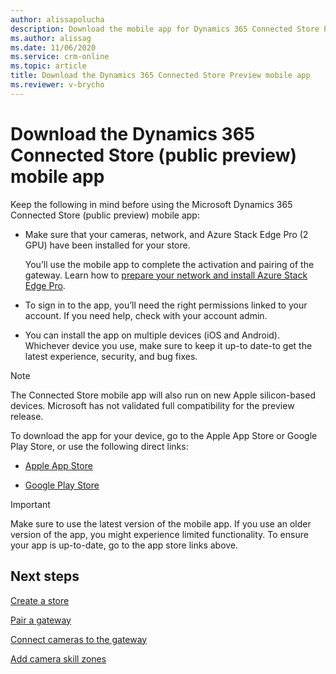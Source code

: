 ```yaml
---
author: alissapolucha
description: Download the mobile app for Dynamics 365 Connected Store Preview
ms.author: alissag
ms.date: 11/06/2020
ms.service: crm-online
ms.topic: article
title: Download the Dynamics 365 Connected Store Preview mobile app
ms.reviewer: v-brycho
---
```


# Download the Dynamics 365 Connected Store (public preview) mobile app

Keep the following in mind before using the Microsoft Dynamics 365 Connected Store (public preview) mobile app:

- Make sure that your cameras, network, and Azure Stack Edge Pro (2 GPU) have been installed for your store. 

   You’ll use the mobile app to complete the activation and pairing of the gateway. Learn how to [prepare your network and install 
   Azure Stack Edge Pro](ase-install.md).
   
- To sign in to the app, you’ll need the right permissions linked to your account. If you need help, check with your account admin.

- You can install the app on multiple devices (iOS and Android). Whichever device you use, make sure to keep it up-to date-to get the 
latest experience, security, and bug fixes.

> [!NOTE]
> The Connected Store mobile app will also run on new Apple silicon-based devices. Microsoft has not validated full compatibility for the preview release. 

To download the app for your device, go to the Apple App Store or Google Play Store, or use the following direct links: 

- [Apple App Store](https://aka.ms/ConnectedStoreAppleApp)  

- [Google Play Store](https://aka.ms/ConnectedStoreGoogleApp)

> [!IMPORTANT]
> Make sure to use the latest version of the mobile app. If you use an older version of the app, you might experience limited functionality. To ensure your app is up-to-date, go to the app store links above. 

## Next steps

[Create a store](mobile-app-create-store.md)

[Pair a gateway](mobile-app-pair-gateway.md)

[Connect cameras to the gateway](mobile-app-add-cameras.md)

[Add camera skill zones](mobile-app-add-camera-skill-zones.md)
